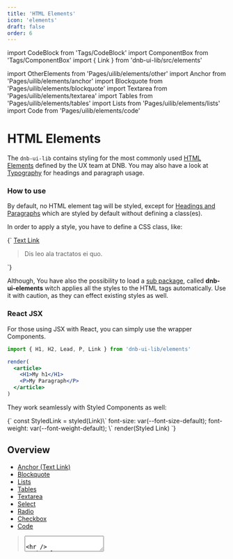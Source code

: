 ```yaml
---
title: 'HTML Elements'
icon: 'elements'
draft: false
order: 6
---
```


import CodeBlock from 'Tags/CodeBlock'
import ComponentBox from 'Tags/ComponentBox'
import { Link } from 'dnb-ui-lib/src/elements'

import OtherElements from 'Pages/uilib/elements/other'
import Anchor from 'Pages/uilib/elements/anchor'
import Blockquote from 'Pages/uilib/elements/blockquote'
import Textarea from 'Pages/uilib/elements/textarea'
import Tables from 'Pages/uilib/elements/tables'
import Lists from 'Pages/uilib/elements/lists'
import Code from 'Pages/uilib/elements/code'

# HTML Elements

The `dnb-ui-lib` contains styling for the most commonly used [HTML Elements](https://developer.mozilla.org/en-US/docs/Web/HTML/Element) defined by the UX team at DNB. You may also have a look at [Typography](/uilib/typography) for headings and paragraph usage.

### How to use

By default, no HTML element tag will be styled, except for [Headings and Paragraphs](/uilib/typography) which are styled by default without defining a class(es).

In order to apply a style, you have to define a CSS class, like:

<CodeBlock reactLive hidePreview>
{`
<a href="/" className="dnb-anchor">Text Link</a>
<blockquote className="dnb-blockquote">
  Dis leo ala tractatos ei quo.
</blockquote>
`}
</CodeBlock>

Although, You have also the possibility to load a [sub package](/uilib/usage/customisation/styling#sub-packages), called **dnb-ui-elements** witch applies all the styles to the HTML tags automatically. Use it with caution, as they can effect existing styles as well.

### React JSX

For those using JSX with React, you can simply use the wrapper Components.

```jsx
import { H1, H2, Lead, P, Link } from 'dnb-ui-lib/elements'

render(
  <article>
    <H1>My h1</H1>
    <P>My Paragraph</P>
  </article>
)
```

They work seamlessly with Styled Components as well:

<ComponentBox useRender scope={{Link}}>
{`
const StyledLink = styled(Link)\`
  font-size: var(--font-size-default);
  font-weight: var(--font-weight-default);
\`
render(<StyledLink href="/" target="_blank">Styled Link</StyledLink>)
`}
</ComponentBox>

## Overview

- [Anchor (Text Link)](#anchor)
- [Blockquote](#blockquote)
- [Lists](#lists)
- [Tables](#tables)
- [Textarea](#textarea)
- [Select](#missing-html-elements)
- [Radio](#missing-html-elements)
- [Checkbox](#missing-html-elements)
- [Code](#code)

<Anchor />
<Blockquote />
<Lists />
<Tables />
<Textarea />

---

<OtherElements />

---

<Code />
